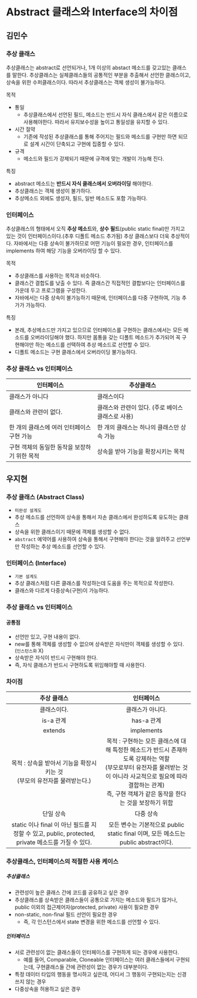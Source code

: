 # Abstract 클래스와 Interface의 차이점
## 김민수

### 추상 클래스

추상클래스는 abstract로 선언되거나, 1개 이상의 abstact 메소드를 갖고있는 클래스를 말한다. 추상클래스는 실체클래스들의 공통적인 부분을 추출해서 선언한 클래스이고, 상속을 위한 수퍼클래스이다. 따라서 추상클래스는 객체 생성이 불가능하다.

목적

- 통일
  - 추상클래스에서 선언된 필드, 메소드는 반드시 자식 클래스에서 같은 이름으로 사용해야한다. 따라서 유지보수성을 높이고 통일성을 유지할 수 있다.
- 시간 절약
  - 기존에 작성된 추상클래스를 통해 주어지는 필드와 메소드를 구현만 하면 되므로 설계 시간이 단축되고 구현에 집중할 수 있다.
- 규격
  - 메소드와 필드가 강제되기 때문에 규격에 맞는 개발이 가능해 진다.

특징

- abstract 메소드는 **반드시 자식 클래스에서 오버라이딩** 해야한다.
- 추상클래스는 객체 생성이 불가하다.
- 추상메소드 외에도 생성자, 필드, 일반 메소드도 포함 가능하다.

### 인터페이스

추상클래스의 형태에서 오직 **추상 메소드**와, **상수 필드**(public static final)만 가지고 있는 것이 인터페이스이다.(추후 디폴트 메소드 추가됨) 추상 클래스보다 더욱 추상적이다. 자바에서는 다중 상속이 불가하므로 어떤 기능이 필요한 경우, 인터페이스를 implements 하여 해당 기능을 오버라이딩 할 수 있다.

목적

- 추상클래스를 사용하는 목적과 비슷하다.
- 클래스간 결합도를 낮출 수 있다. 즉 클래스간 직접적인 결합보다는 인터페이스를 가운데 두고 프로그램을 구성한다.
- 자바에서는 다중 상속이 불가능하기 때문에, 인터페이스를 다중 구현하여, 기능 추가가 가능하다.

특징

- 본래, 추상메소드만 가지고 있으므로 인터페이스를 구현하는 클래스에서는 모든 메소드를 오버라이딩해야 했다. 하지만 몸통을 갖는 디폴트 메소드가 추가되어 꼭 구현해야만 하는 메소드를 선택하여 추상 메소드로 선언할 수 있다.
- 디폴트 메소드는 구현 클래스에서 오버라이딩 불가능하다.

### 추상 클래스 vs 인터페이스

| **인터페이스**                               | **추상클래스**                                    |
| -------------------------------------------- | ------------------------------------------------- |
| 클래스가 아니다                              | 클래스이다                                        |
| 클래스와 관련이 없다.                        | 클래스와 관련이 있다. (주로 베이스 클래스로 사용) |
| 한 개의 클래스에 여러 인터페이스 구현 가능   | 한 개의 클래스는 하나의 클래스만 상속 가능        |
| 구현 객체의 동일한 동작을 보장하기 위한 목적 | 상속을 받아 기능을 확장시키는 목적                |

## 우지현

### 추상 클래스 (Abstract Class)

- `미완성 설계도`
- 추상 메소드를 선언하여 상속을 통해서 자손 클래스에서 완성하도록 유도하는 클래스
- 상속을 위한 클래스이기 때문에 객체를 생성할 수 없다.
- `abstract` 예약어를 사용하여 상속을 통해서 구현해야 한다는 것을 알려주고 선언부만 작성하는 추상 메소드를 선언할 수 있다.

### 인터페이스 (Interface)

- `기본 설계도`
- 추상 클래스처럼 다른 클래스를 작성하는데 도움을 주는 목적으로 작성한다.
- 클래스와 다르게 다중상속(구현)이 가능하다.

### 추상 클래스 vs 인터페이스

#### 공통점

- 선언만 있고, 구현 내용이 없다.
- new를 통해 객체를 생성할 수 없으며 상속받은 자식만이 객체를 생성할 수 있다. (`인스턴스화` X)
- 상속받은 자식이 반드시 구현해야 한다.
- 즉, 자식 클래스가 반드시 구현하도록 위임해야할 때 사용한다.

### 차이점

|                         추상 클래스                          |                          인터페이스                          |
| :----------------------------------------------------------: | :----------------------------------------------------------: |
|                         클래스이다.                          |                       클래스가 아니다.                       |
|                          is-a 관계                           |                          has-a 관계                          |
|                           extends                            |                          implements                          |
| 목적 : 상속을 받아서 기능을 확장시키는 것<br />(부모의 유전자를 물려받는다.) | 목적 : 구현하는 모든 클래스에 대해 특정한 메소드가 반드시 존재하도록 강제하는 역할<br />(부모로부터 유전자를 물려받는 것이 아니라 사교적으로 필요에 따라 결합하는 관계)<br />즉, 구현 객체가 같은 동작을 한다는 것을 보장하기 위함 |
|                          단일 상속                           |                          다중 상속                           |
| static 이나 final 이 아닌 필드를 지정할 수 있고, public, protected, private 메소드를 가질 수 있다. | 모든 변수는 기본적으로 public static final 이며, 모든 메소드는 public abstract이다. |

### 추상클래스, 인터페이스의 적절한 사용 케이스

##### 추상클래스

- 관련성이 높은 클래스 간에 코드를 공유하고 싶은 경우
- 추상클래스를 상속받은 클래스들이 공통으로 가지는 메소드와 필드가 많거나, public 이외의 접근제어자(protected, private) 사용이 필요한 경우
- non-static, non-final 필드 선언이 필요한 경우
  - 즉, 각 인스턴스에서 state 변경을 위한 메소드를 선언할 수 있다.

##### 인터페이스

- 서로 관련성이 없는 클래스들이 인터페이스를 구현하게 되는 경우에 사용한다. 
  - 예를 들어, Comparable, Cloneable 인터페이스는 여러 클래스들에서 구현되는데, 구현클래스들 간에 관련성이 없는 경우가 대부분이다.
- 특정 데이터 타입의 행동을 명시하고 싶은데, 어디서 그 행동이 구현되는지는 신경 쓰지 않는 경우
- 다중상속을 허용하고 싶은 경우
